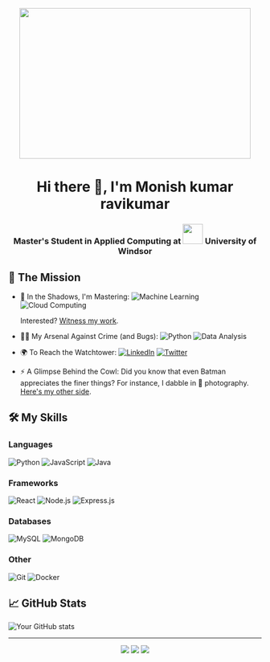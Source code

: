 <p align="center">
  <img width="460" height="300" src="https://media.tenor.com/PFp-mBjvzVkAAAAC/asghar-batman.gif">
</p>

<h1 align="center">Hi there 👋, I'm Monish kumar ravikumar</h1>
<h3 align="center">
  Master's Student in Applied Computing at 
  <img src="" alt="" width="40" />
  University of Windsor
</h3>

## 🦇 The Mission

- 🌃 In the Shadows, I'm Mastering: 
  ![Machine Learning](https://img.shields.io/badge/-Machine%20Learning-333333?style=flat&logo=TensorFlow)
  ![Cloud Computing](https://img.shields.io/badge/-Cloud%20Computing-333333?style=flat&logo=amazon-aws)
  
  Interested? [Witness my work](https://github.com/yourusername?tab=repositories).

- 🦹‍♂️ My Arsenal Against Crime (and Bugs): 
  ![Python](https://img.shields.io/badge/-Python-333333?style=flat&logo=python)
  ![Data Analysis](https://img.shields.io/badge/-Data%20Analysis-333333?style=flat&logo=tableau)

- 🌍 To Reach the Watchtower: 
  [![LinkedIn](https://img.shields.io/badge/-LinkedIn-0077B5?style=flat&logo=LinkedIn&logoColor=white)](https://linkedin.com/in/yourusername)
  [![Twitter](https://img.shields.io/badge/-Twitter-1DA1F2?style=flat&logo=Twitter&logoColor=white)](https://twitter.com/yourusername)
  
- ⚡ A Glimpse Behind the Cowl: Did you know that even Batman appreciates the finer things? For instance, I dabble in 📸 photography. [Here's my other side](https://instagram.com/yourusername).

## 🛠️ My Skills
### Languages
  ![Python](https://img.shields.io/badge/-Python-333333?style=flat&logo=python)
  ![JavaScript](https://img.shields.io/badge/-JavaScript-333333?style=flat&logo=javascript)
  ![Java](https://img.shields.io/badge/-Java-333333?style=flat&logo=Java&logoColor=007396)

### Frameworks
  ![React](https://img.shields.io/badge/-React-333333?style=flat&logo=react)
  ![Node.js](https://img.shields.io/badge/-Node.js-333333?style=flat&logo=node.js)
  ![Express.js](https://img.shields.io/badge/-Express.js-787878?style=flat)

### Databases
  ![MySQL](https://img.shields.io/badge/-MySQL-333333?style=flat&logo=mysql)
  ![MongoDB](https://img.shields.io/badge/-MongoDB-333333?style=flat&logo=mongodb)

### Other
  ![Git](https://img.shields.io/badge/-Git-333333?style=flat&logo=git)
  ![Docker](https://img.shields.io/badge/-Docker-333333?style=flat&logo=docker)

## 📈 GitHub Stats

![Your GitHub stats](https://github-readme-stats.vercel.app/api?username=yourusername&show_icons=true&theme=radical)

---

<p align="center">
  <a href="mailto:youremail@gmail.com"><img src="https://img.icons8.com/fluent/48/000000/gmail.png"/></a>
  <a href="https://linkedin.com/in/yourusername"><img src="https://img.icons8.com/fluent/48/000000/linkedin.png"/></a>
  <a href="https://twitter.com/yourusername"><img src="https://img.icons8.com/fluent/48/000000/twitter.png"/></a>
</p>
